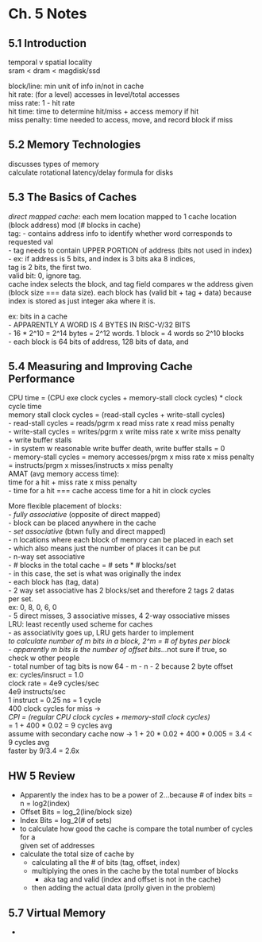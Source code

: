 # Ch. 5 Notes #  

## 5.1 Introduction ##  
temporal v spatial locality  
sram < dram < magdisk/ssd  

block/line: 	min unit of info in/not in cache  
hit rate: 		(for a level) accesses in level/total accesses  
miss rate: 		1 - hit rate  
hit time: 		time to determine hit/miss + access memory if hit  
miss penalty: 	time needed to access, move, and record block if miss  

## 5.2 Memory Technologies ##  
discusses types of memory  
calculate rotational latency/delay formula for disks  

## 5.3 The Basics of Caches ##  

*direct mapped cache*: each mem location mapped to 1 cache location  
					 (block address) mod (# blocks in cache)  
tag:
	- contains address info to identify whether word corresponds to requested val  
	- tag needs to contain UPPER PORTION of address (bits not used in index)  
		- ex: if address is 5 bits, and index is 3 bits aka 8 indices,  
			tag is 2 bits, the first two.  
valid bit: 0, ignore tag.  
cache index selects the block, and tag field compares w the address given  
(block size === data size). each block has (valid bit + tag + data) because  
index is stored as just integer aka where it is.  

ex: bits in a cache  
	- APPARENTLY A WORD IS 4 BYTES IN RISC-V/32 BITS  
	- 16 * 2^10 = 2^14 bytes = 2^12 words. 1 block = 4 words so 2^10 blocks  
	- each block is 64 bits of address, 128 bits of data, and  

## 5.4 Measuring and Improving Cache Performance ##  
CPU time = (CPU exe clock cycles + memory-stall clock cycles) * clock cycle time  
memory stall clock cycles = (read-stall cycles + write-stall cycles)  
	- read-stall cycles = reads/pgrm x read miss rate x read miss penalty  
	- write-stall cycles = writes/pgrm x write miss rate x write miss penalty  
							+ write buffer stalls  
		- in system w reasonable write buffer death, write buffer stalls = 0  
	- memory-stall cycles = memory accesses/prgm x miss rate x miss penalty  
							= instructs/prgm x misses/instructs x miss penalty  
AMAT (avg memory access time):  
	time for a hit + miss rate x miss penalty  
		- time for a hit === cache access time for a hit in clock cycles  

More flexible placement of blocks:  
	- *fully associative* (opposite of direct mapped)  
		- block can be placed anywhere in the cache  
	- *set associative* (btwn fully and direct mapped)  
		- n locations where each block of memory can be placed in each set  
			- which also means just the number of places it can be put  
		- n-way set associative  
		- # blocks in the total cache = # sets * # blocks/set  
			- in this case, the set is what was originally the index  
		- each block has (tag, data)  
			- 2 way set associative has 2 blocks/set and therefore 2 tags 2 datas  
				per set.  
ex: 0, 8, 0, 6, 0  
	- 5 direct misses, 3 associative misses, 4 2-way ossociative misses  
LRU: least recently used scheme for caches  
	- as associativity goes up, LRU gets harder to implement  
*to calculate number of m bits in a block, 2^m = # of bytes per block*  
	- *apparently m bits is the number of offset bits*...not sure if true, so  
		check w other people  
	- total number of tag bits is now 64 - m - n - 2 because 2 byte offset  
ex: cycles/insruct = 1.0  
	clock rate = 4e9 cycles/sec  
	4e9 instructs/sec  
	1 instruct = 0.25 ns = 1 cycle  
	400 clock cycles for miss ->  
		*CPI = (regular CPU clock cycles + memory-stall clock cycles)*  
			= 1 + 400 * 0.02 = 9 cycles avg  
	assume with secondary cache now -> 1 + 20 * 0.02 + 400 * 0.005 = 3.4 < 9 cycles avg  
	faster by 9/3.4 = 2.6x  

## HW 5 Review ##  
- Apparently the index has to be a power of 2...because # of index bits = n = log2(index)  
- Offset Bits = log_2(line/block size)  
- Index Bits = log_2(# of sets)  
- to calculate how good the cache is compare the total number of cycles for a  
	given set of addresses  
- calculate the total size of cache by   
	- calculating all the # of bits (tag, offset, index)  
	- multiplying the ones in the cache by the total number of blocks  
		- aka tag and valid (index and offset is not in the cache)  
	- then adding the actual data (prolly given in the problem)  

## 5.7 Virtual Memory ##  
-  

